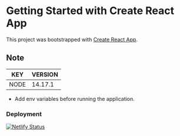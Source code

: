 # Getting Started with Create React App

This project was bootstrapped with [Create React App](https://github.com/facebook/create-react-app).

## Note

| KEY  | VERSION |
| ---- | ------- |
| NODE | 14.17.1 |

- Add env variables before running the application.

### Deployment

[![Netlify Status](https://api.netlify.com/api/v1/badges/572bcbf5-0ffb-44c0-8e73-f88759bb86be/deploy-status)](https://app.netlify.com/sites/aqi-forecast/deploys)
